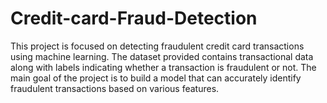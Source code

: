 # Credit-card-Fraud-Detection

This project is focused on detecting fraudulent credit card transactions using machine learning. The dataset provided contains transactional data along with labels indicating whether a transaction is fraudulent or not. The main goal of the project is to build a model that can accurately identify fraudulent transactions based on various features.

